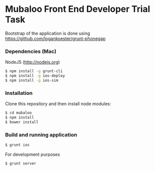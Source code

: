 # Mubaloo Front End Developer Trial Task
Bootstrap of the application is done using https://github.com/logankoester/grunt-phonegap

### Dependencies (Mac)
NodeJS (http://nodejs.org)
```sh
$ npm install -g grunt-cli
$ npm install -g ios-deploy
$ npm install -g ios-sim
```

### Installation
Clone this repository and then install node modules:
```sh
$ cd mubaloo
$ npm install
$ bower install
```

### Build and running application
```sh
$ grunt ios
```
For development purposes
```sh
$ grunt server
```
